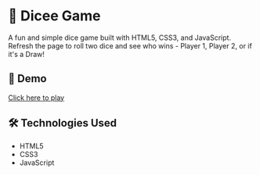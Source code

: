 # 🎲 Dicee Game

A fun and simple dice game built with HTML5, CSS3, and JavaScript. Refresh the page to roll two dice and see who wins - Player 1, Player 2, or if it's a Draw!

## 🚀 Demo

[Click here to play](https://your-username.github.io/dicee-game/)  

## 🛠️ Technologies Used

- HTML5
- CSS3
- JavaScript
